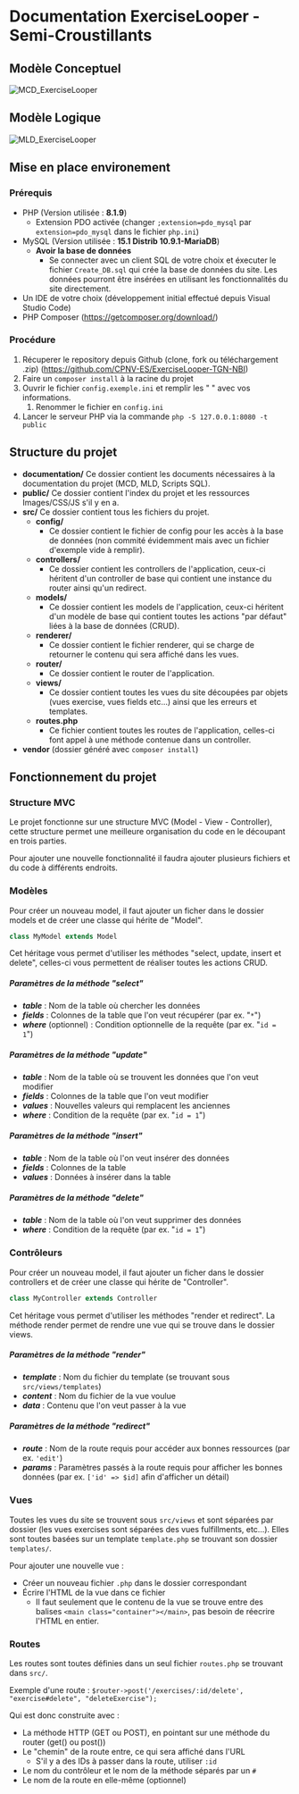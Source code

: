 # Documentation ExerciseLooper - Semi-Croustillants

## Modèle Conceptuel
![MCD_ExerciseLooper](images/MCD_ExerciseLooper.png)

## Modèle Logique
![MLD_ExerciseLooper](images/MLD_ExerciseLooper.png)

## Mise en place environement

### Prérequis
- PHP (Version utilisée : **8.1.9**)
  - Extension PDO activée (changer `;extension=pdo_mysql` par `extension=pdo_mysql` dans le fichier `php.ini`)
- MySQL (Version utilisée : **15.1 Distrib 10.9.1-MariaDB**)
  - **Avoir la base de données**
    - Se connecter avec un client SQL de votre choix et éxecuter le fichier `Create_DB.sql` qui crée la base de données du site. Les données pourront être insérées en utilisant les fonctionnalités du site directement.
- Un IDE de votre choix (développement initial effectué depuis Visual Studio Code)
- PHP Composer (https://getcomposer.org/download/)

### Procédure
1. Récuperer le repository depuis Github (clone, fork ou téléchargement .zip) (https://github.com/CPNV-ES/ExerciseLooper-TGN-NBI)
1. Faire un `composer install` à la racine du projet
1. Ouvrir le fichier `config.exemple.ini` et remplir les " " avec vos informations.
   1. Renommer le fichier en `config.ini`
1. Lancer le serveur PHP via la commande `php -S 127.0.0.1:8080 -t public`

## Structure du projet
- **documentation/**
Ce dossier contient les documents nécessaires à la documentation du projet (MCD, MLD, Scripts SQL).
- **public/**
Ce dossier contient l'index du projet et les ressources Images/CSS/JS s'il y en a.
- **src/**
  Ce dossier contient tous les fichiers du projet.
  - **config/**
    - Ce dossier contient le fichier de config pour les accès à la base de données (non commité évidemment mais avec un fichier d'exemple vide à remplir).
  - **controllers/**
    - Ce dossier contient les controllers de l'application, ceux-ci héritent d'un controller de base qui contient une instance du router ainsi qu'un redirect.
  - **models/**
    - Ce dossier contient les models de l'application, ceux-ci héritent d'un modèle de base qui contient toutes les actions "par défaut" liées à la base de données (CRUD).
  - **renderer/**
    - Ce dossier contient le fichier renderer, qui se charge de retourner le contenu qui sera affiché dans les vues.
  - **router/**
    - Ce dossier contient le router de l'application.
  - **views/**
    - Ce dossier contient toutes les vues du site découpées par objets (vues exercise, vues fields etc...) ainsi que les erreurs et templates.
  - **routes.php**
    - Ce fichier contient toutes les routes de l'application, celles-ci font appel à une méthode contenue dans un controller.
- **vendor** (dossier généré avec `composer install`)

## Fonctionnement du projet

### Structure MVC

Le projet fonctionne sur une structure MVC (Model - View - Controller), cette structure permet une meilleure organisation du code en le découpant en trois parties.

Pour ajouter une nouvelle fonctionnalité il faudra ajouter plusieurs fichiers et du code à  différents endroits.

### Modèles
Pour créer un nouveau model, il faut ajouter un ficher dans le dossier models et de créer une classe qui hérite de "Model".

```php 
class MyModel extends Model
```

Cet héritage vous permet d'utiliser les méthodes "select, update, insert et delete", celles-ci vous permettent de réaliser toutes les actions CRUD.

##### Paramètres de la méthode "select"
- **_table_** : Nom de la table où chercher les données
- **_fields_** : Colonnes de la table que l'on veut récupérer (par ex. "`*`")
- **_where_** (optionnel) : Condition optionnelle de la requête (par ex. "`id = 1`")

##### Paramètres de la méthode "update"
- **_table_** : Nom de la table où se trouvent les données que l'on veut modifier
- **_fields_** : Colonnes de la table que l'on veut modifier
- **_values_** : Nouvelles valeurs qui remplacent les anciennes
- **_where_** : Condition de la requête (par ex. "`id = 1`")

##### Paramètres de la méthode "insert"
- **_table_** : Nom de la table où l'on veut insérer des données
- **_fields_** : Colonnes de la table
- **_values_** : Données à insérer dans la table

##### Paramètres de la méthode "delete"
- **_table_** : Nom de la table où l'on veut supprimer des données
- **_where_** : Condition de la requête (par ex. "`id = 1`")

### Contrôleurs
Pour créer un nouveau model, il faut ajouter un ficher dans le dossier controllers et de créer une classe qui hérite de "Controller".

```php
class MyController extends Controller
```

Cet héritage vous permet d'utiliser les méthodes "render et redirect".
La méthode render permet de rendre une vue qui se trouve dans le dossier views.

##### Paramètres de la méthode "render"
- **_template_** : Nom du fichier du template (se trouvant sous `src/views/templates`)
- **_content_** : Nom du fichier de la vue voulue
- **_data_** : Contenu que l'on veut passer à la vue

##### Paramètres de la méthode "redirect"
- **_route_** : Nom de la route requis pour accéder aux bonnes ressources (par ex. `'edit'`)
- **_params_** : Paramètres passés à la route requis pour afficher les bonnes données (par ex. `['id' => $id]` afin d'afficher un détail)

### Vues
Toutes les vues du site se trouvent sous `src/views` et sont séparées par dossier (les vues exercises sont séparées des vues fulfillments, etc...).
Elles sont toutes basées sur un template `template.php` se trouvant son dossier `templates/`.

Pour ajouter une nouvelle vue :
- Créer un nouveau fichier `.php` dans le dossier correspondant
- Écrire l'HTML de la vue dans ce fichier
  - Il faut seulement que le contenu de la vue se trouve entre des balises `<main class="container"></main>`, pas besoin de réecrire l'HTML en entier.

### Routes
Les routes sont toutes définies dans un seul fichier `routes.php` se trouvant dans `src/`.

Exemple d'une route : `$router->post('/exercises/:id/delete', "exercise#delete", "deleteExercise");`

Qui est donc construite avec :
- La méthode HTTP (GET ou POST), en pointant sur une méthode du router (get() ou post())
- Le "chemin" de la route entre, ce qui sera affiché dans l'URL
  - S'il y a des IDs à passer dans la route, utiliser `:id`
- Le nom du contrôleur et le nom de la méthode séparés par un `#`
- Le nom de la route en elle-même (optionnel)
